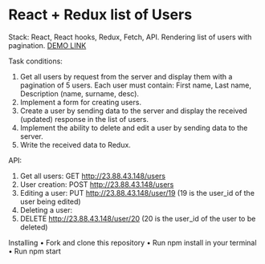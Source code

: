 # React + Redux list of Users

Stack: React, React hooks, Redux, Fetch, API.
Rendering list of users with pagination.
[DEMO LINK](https://serhii-naumenko.github.io/list_users_react_redux_pagination/)

Task conditions:

1. Get all users by request from the server and display them with a pagination of 5 users. Each user must contain: First name, Last name, Description (name, surname, desc).
2. Implement a form for creating users.
3. Create a user by sending data to the server and display the received (updated) response in the list of users.
4. Implement the ability to delete and edit a user by sending data to the server.
5. Write the received data to Redux.

API:

1. Get all users: GET http://23.88.43.148/users
2. User creation: POST http://23.88.43.148/users
3. Editing a user: PUT http://23.88.43.148/user/19 (19 is the user_id of the user being edited)
4. Deleting a user:
5. DELETE http://23.88.43.148/user/20 (20 is the user_id of the user to be deleted)

Installing
• Fork and clone this repository
• Run npm install in your terminal
• Run npm start

